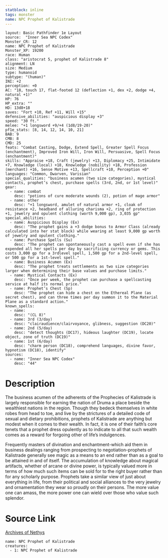 ```yaml
---
statblock: inline
tags: monster
name: NPC Prophet of Kalistrade
---
```

```statblock
layout: Basic Pathfinder 1e Layout
source:  "Inner Sea NPC Codex"
Monster_CR: 12
name: NPC Prophet of Kalistrade
Monster_XP: 19200
race: Human
class: "aristocrat 5, prophet of Kalistrade 8"
alignment: LN
size: Medium
type: humanoid
subtype: "(human)"
INI: +2
perception: +0
AC: "18, touch 17, flat-footed 12 (deflection +1, dex +2, dodge +4, natural +1)"
HP: 76
HP_extra: ""
HD: 13d8+18
saves: "Fort +10, Ref +11, Will +15"
defensive_abilities: "auspicious display +3"
speed: "30 ft."
melee: "+1 longsword +9/+4 (1d8/19-20)"
pf1e_stats: [8, 14, 12, 14, 10, 21]
BAB: 9
CMB: 8
CMD: 25
feats: "Combat Casting, Dodge, Extend Spell, Greater Spell Focus (enchantment), Improved Iron Will, Iron Will, Persuasive, Spell Focus (enchantment)"
skills: "Appraise +18, Craft (jewelry) +13, Diplomacy +25, Intimidate +7, Knowledge (local) +18, Knowledge (nobility) +18, Profession (merchant) +16, Sense Motive +13, Spellcraft +10, Perception +0"
languages: "Common, Dwarven, Varisian"
special_qualities: "business acumen (two size categories), mystical contacts, prophet’s chest, purchase spells (3rd, 2nd, or 1st level)"
gear:
  - name: combat
    desc: "potions of cure moderate wounds (2), potion of mage armor"
  - name: other
    desc: "+1 longsword, amulet of natural armor +1, cloak of resistance +2, headband of alluring charisma +2, ring of protection +1, jewelry and opulent clothing (worth 9,000 gp), 3,035 gp"
special_abilities:
  - name: Auspicious Display (Ex)
    desc: "The prophet gains a +3 dodge bonus to Armor Class (already calculated into her stat block) while wearing at least 9,000 gp worth of jewelry and opulent clothing."
  - name: Purchase Spells (Su)
    desc: "The prophet can spontaneously cast a spell even if she has expended all her spells per day by sacrificing currency or gems. This costs 3,000 gp for a 3rdlevel spell, 1,500 gp for a 2nd-level spell, or 500 gp for a 1st-level spell."
  - name: Business Acumen (Ex)
    desc: "The prophet treats settlements as two size categories larger when determining their base values and purchase limits."
  - name: Mystical Contacts (Ex)
    desc: "Once per week, the prophet can purchase a spellcasting service at half its normal price."
  - name: Prophet’s Chest (Sp)
    desc: "The prophet can hide a chest on the Ethereal Plane (as secret chest), and can three times per day summon it to the Material Plane as a standard action."
known_spells:
  - name:
    desc: "(CL 8)"
  - name: 3rd (3/day)
    desc: "clairaudience/clairvoyance, glibness, suggestion (DC20)"
  - name: 2nd (5/day)
    desc: "detect thoughts (DC17), hideous laughter (DC19), locate object, zone of truth (DC19)"
  - name: 1st (6/day)
    desc: "charm person (DC18), comprehend languages, divine favor, hypnotism (DC18), identify"
sources:
  - name: "Inner Sea NPC Codex"
    desc: "44"
```
# Description
The business acumen of the adherents of the Prophecies of Kalistrade is largely responsible for earning the nation of Druma a place beside the wealthiest nations in the region. Though they bedeck themselves in white robes from head to toe, and live by the strictures of a detailed code of sexual and dietary prohibitions, prophets of Kalistrade are anything but modest when it comes to their wealth. In fact, it is one of their faith’s core tenets that a prophet dress opulently as to indicate to all that such wealth comes as a reward for forgoing other of life’s indulgences.

Frequently masters of divination and enchantment-which aid them in business dealings ranging from prospecting to negotiation-prophets of Kalistrade generally see magic as a means to an end rather than as a goal to be attained in and of itself. The accumulation of knowledge about magical artifacts, whether of arcane or divine power, is typically valued more in terms of how much such items can be sold for to the right buyer rather than for any scholarly purpose. Prophets take a similar view of just about everything in life, from their political and social alliances to the very jewelry and ornamentation they wear so proudly on their persons. The more value one can amass, the more power one can wield over those who value such splendor.
# Source Link
[Archives of Nethys](https://aonprd.com/NPCDisplay.aspx?ItemName=Prophet%20of%20Kalistrade)
```encounter-table
name: NPC Prophet of Kalistrade
creatures:
  - 1: NPC Prophet of Kalistrade
```
